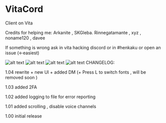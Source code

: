 # VitaCord

Client on Vita


Credits for helping me: Arkanite  , SKGleba. Rinnegatamante , xyz , noname120 , davee

If something is wrong ask in vita hacking discord or in #henkaku or open an issue (<-easiest)

![alt text](http://jaynapps.com/imgupload/uploads/420a10028d4b4a285ddedd10202dc58a.jpg)
![alt text](http://jaynapps.com/imgupload/uploads/5c5171747ca6a7b79ae6988670fd2e44.jpg)
![alt text](http://jaynapps.com/imgupload/uploads/95f4a04c7e5fd6546f3cbc0a536b3438.jpg)
![alt text](http://jaynapps.com/imgupload/uploads/7a9dea564045c7c5672a896f1f445537.jpg)
CHANGELOG:

1.04 rewrite + new UI + added DM (+ Press L to switch fonts , will be removed soon )

1.03 added 2FA

1.02 added logging to file for error reporting

1.01 added scrolling , disable voice channels

1.00 initial release
